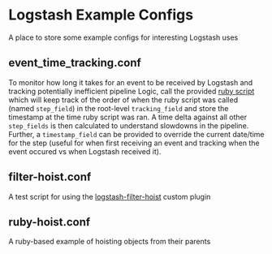 # Logstash Example Configs
A place to store some example configs for interesting Logstash uses

## event_time_tracking.conf
To monitor how long it takes for an event to be received by Logstash and tracking potentially inefficient pipeline Logic, call the provided [ruby script](event_time_tracking.rb) which will keep track of the order of when the ruby script was called (named `step_field`) in the root-level `tracking_field` and store the timestamp at the time ruby script was ran. A time delta against all other `step_fields` is then calculated to understand slowdowns in the pipeline. Further, a `timestamp_field` can be provided to override the current date/time for the step (useful for when first receiving an event and tracking when the event occured vs when Logstash received it).


## filter-hoist.conf
A test script for using the [logstash-filter-hoist](../plugins/logstash-filter-hoist/) custom plugin

## ruby-hoist.conf
A ruby-based example of hoisting objects from their parents